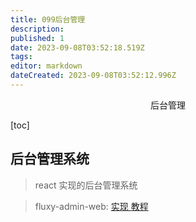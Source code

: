 ```yaml
---
title: 099后台管理
description: 
published: 1
date: 2023-09-08T03:52:18.519Z
tags: 
editor: markdown
dateCreated: 2023-09-08T03:52:12.996Z
---
```


<center>后台管理</center>





[toc]





## 后台管理系统

> react 实现的后台管理系统



> fluxy-admin-web: [实现 ](https://github.com/dbfu/fluxy-admin-web) [教程](https://juejin.cn/post/7269063053878771768?searchId=20230906152133AA0809560C32F182E984)
>
>  